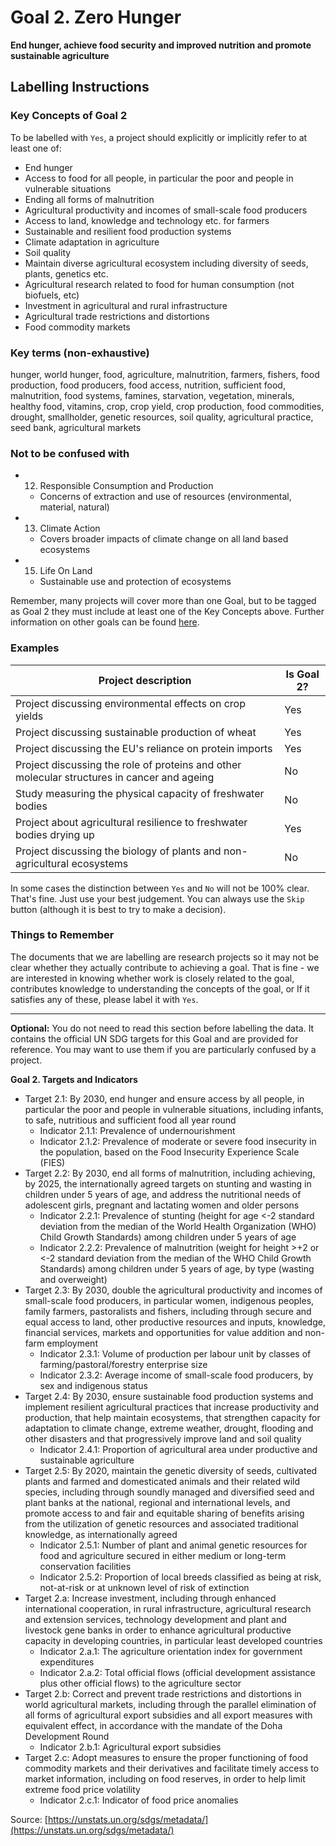 # Goal 2. Zero Hunger
**End hunger, achieve food security and improved nutrition and promote sustainable agriculture**

## Labelling Instructions

### Key Concepts of Goal 2

To be labelled with `Yes`, a project should explicitly or implicitly refer to at least one of:

- End hunger
- Access to food for all people, in particular the poor and people in vulnerable situations
- Ending all forms of malnutrition
- Agricultural productivity and incomes of small-scale food producers
- Access to land, knowledge and technology etc. for farmers
- Sustainable and resilient food production systems
- Climate adaptation in agriculture
- Soil quality
- Maintain diverse agricultural ecosystem including diversity of seeds, plants, genetics etc.
- Agricultural research related to food for human consumption (not biofuels, etc)
- Investment in agricultural and rural infrastructure
- Agricultural trade restrictions and distortions
- Food commodity markets


### Key terms (non-exhaustive)
hunger, world hunger, food, agriculture, malnutrition, farmers, fishers, food production, food producers, food access, nutrition, sufficient food, malnutrition, food systems, famines, starvation, vegetation, minerals, healthy food, vitamins, crop, crop yield, crop production, food commodities, drought, smallholder, genetic resources, soil quality, agricultural practice, seed bank, agricultural markets 

### Not to be confused with


- 12. Responsible Consumption and Production
  - Concerns of extraction and use of resources (environmental, material, natural)
- 13. Climate Action
  - Covers broader impacts of climate change on all land based ecosystems
- 15. Life On Land
  - Sustainable use and protection of ecosystems

Remember, many projects will cover more than one Goal, but to be tagged as Goal 2 they must include at least one of the Key Concepts above. Further information on other goals can be found [here](https://unstats.un.org/sdgs/metadata/).

### Examples

| Project description                                                                        | Is Goal 2? |
|--------------------------------------------------------------------------------------------|------------|
| Project discussing environmental effects on crop yields                        | Yes        |
| Project discussing sustainable production of wheat                                         | Yes        |
| Project discussing the EU's reliance on protein imports                                    | Yes        |
| Project discussing the role of proteins and other molecular structures in cancer and ageing | No         |
| Study measuring the physical capacity of freshwater bodies                                      | No         |
| Project about agricultural resilience to freshwater bodies drying up                                      | Yes         |
| Project discussing the biology of plants and non-agricultural ecosystems                       | No         |

In some cases the distinction between `Yes` and `No` will not be 100% clear. That's fine. Just use your best judgement. You can always use the `Skip` button (although it is best to try to make a decision).


### Things to Remember

The documents that we are labelling are research projects so it may not be clear whether they actually contribute to achieving a goal. That is fine - we are interested in knowing whether work is closely related to the goal, contributes knowledge to understanding the concepts of the goal, or If it satisfies any of these, please label it with `Yes`.


---

**Optional:** You do not need to read this section before labelling the data. It contains the official UN SDG targets for this Goal and are provided for reference. You may want to use them if you are particularly confused by a project.


**Goal 2. Targets and Indicators**

- Target 2.1: By 2030, end hunger and ensure access by all people, in particular the poor and people in vulnerable situations, including infants, to safe, nutritious and sufficient food all year round
  - Indicator 2.1.1: Prevalence of undernourishment
  - Indicator 2.1.2: Prevalence of moderate or severe food insecurity in the population, based on the Food Insecurity Experience Scale (FIES)
- Target 2.2: By 2030, end all forms of malnutrition, including achieving, by 2025, the internationally agreed targets on stunting and wasting in children under 5 years of age, and address the nutritional needs of adolescent girls, pregnant and lactating women and older persons
  - Indicator 2.2.1: Prevalence of stunting (height for age <-2 standard deviation from the median of the World Health Organization (WHO) Child Growth Standards) among children under 5 years of age
  - Indicator 2.2.2: Prevalence of malnutrition (weight for height >+2 or <-2 standard deviation from the median of the WHO Child Growth Standards) among children under 5 years of age, by type (wasting and overweight)
- Target 2.3: By 2030, double the agricultural productivity and incomes of small-scale food producers, in particular women, indigenous peoples, family farmers, pastoralists and fishers, including through secure and equal access to land, other productive resources and inputs, knowledge, financial services, markets and opportunities for value addition and non-farm employment
  - Indicator 2.3.1: Volume of production per labour unit by classes of farming/pastoral/forestry enterprise size
  - Indicator 2.3.2: Average income of small-scale food producers, by sex and indigenous status
- Target 2.4: By 2030, ensure sustainable food production systems and implement resilient agricultural practices that increase productivity and production, that help maintain ecosystems, that strengthen capacity for adaptation to climate change, extreme weather, drought, flooding and other disasters and that progressively improve land and soil quality
  - Indicator 2.4.1: Proportion of agricultural area under productive and sustainable agriculture
- Target 2.5: By 2020, maintain the genetic diversity of seeds, cultivated plants and farmed and domesticated animals and their related wild species, including through soundly managed and diversified seed and plant banks at the national, regional and international levels, and promote access to and fair and equitable sharing of benefits arising from the utilization of genetic resources and associated traditional knowledge, as internationally agreed
  - Indicator 2.5.1: Number of plant and animal genetic resources for food and agriculture secured in either medium or long-term conservation facilities
  - Indicator 2.5.2: Proportion of local breeds classified as being at risk, not-at-risk or at unknown level of risk of extinction
- Target 2.a: Increase investment, including through enhanced international cooperation, in rural infrastructure, agricultural research and extension services, technology development and plant and livestock gene banks in order to enhance agricultural productive capacity in developing countries, in particular least developed countries
  - Indicator 2.a.1: The agriculture orientation index for government expenditures
  - Indicator 2.a.2: Total official flows (official development assistance plus other official flows) to the agriculture sector
- Target 2.b: Correct and prevent trade restrictions and distortions in world agricultural markets, including through the parallel elimination of all forms of agricultural export subsidies and all export measures with equivalent effect, in accordance with the mandate of the Doha Development Round
  - Indicator 2.b.1: Agricultural export subsidies
- Target 2.c: Adopt measures to ensure the proper functioning of food commodity markets and their derivatives and facilitate timely access to market information, including on food reserves, in order to help limit extreme food price volatility
  - Indicator 2.c.1: Indicator of food price anomalies

Source: [https://unstats.un.org/sdgs/metadata/](https://unstats.un.org/sdgs/metadata/)
